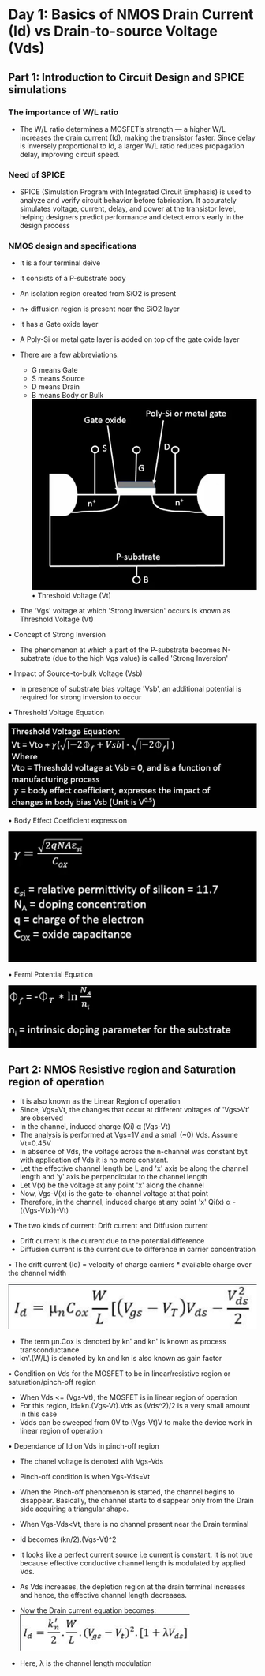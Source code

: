 # Day 1: Basics of NMOS Drain Current (Id) vs Drain-to-source Voltage (Vds)

## Part 1: Introduction to Circuit Design and SPICE simulations
### The importance of W/L ratio
 - The W/L ratio determines a MOSFET’s strength — a higher W/L increases the drain current (Id), making the transistor faster. Since delay is inversely proportional to Id, a larger W/L ratio reduces propagation delay, improving circuit speed.
###  Need of SPICE
 - SPICE (Simulation Program with Integrated Circuit Emphasis) is used to analyze and verify circuit behavior before fabrication. It accurately simulates voltage, current, delay, and power at the transistor level, helping designers predict performance and detect errors early in the design process
### NMOS design and specifications

-   It is a four terminal deive
-   It consists of a P-substrate body
-   An isolation region created from SiO2 is present
-   n+ diffusion region is present near the SiO2 layer
-   It has a Gate oxide layer
-   A Poly-Si or metal gate layer is added on top of the gate oxide layer
-   There are a few abbreviations:
    -   G means Gate
    -   S means Source
    -   D means Drain
    -   B means Body or Bulk
![nmos image](images/nmos.png)
•	Threshold Voltage (Vt)

  - The 'Vgs' voltage at which 'Strong Inversion' occurs is known as Threshold Voltage (Vt)

•	Concept of Strong Inversion

  - The phenomenon at which a part of the P-substrate becomes N-substrate (due to the high Vgs value) is called 'Strong Inversion'

•	Impact of Source-to-bulk Voltage (Vsb)

  - In presence of substrate bias voltage 'Vsb', an additional potential is required for strong inversion to occur

•	Threshold Voltage Equation

![Threshold voltage equation](images/thrs.png)

•	Body Effect Coefficient expression

![body effect coeffecient equation](images/body.png)



•	Fermi Potential Equation

![fermi potential equation](images/fermi.png)


## Part 2: NMOS Resistive region and Saturation region of operation

-   It is also known as the Linear Region of operation
-   Since, Vgs=Vt, the changes that occur at different voltages of 'Vgs>Vt' are observed
-   In the channel, induced charge (Qi) α (Vgs-Vt)
-   The analysis is performed at Vgs=1V and a small (~0) Vds. Assume Vt=0.45V
-   In absence of Vds, the voltage across the n-channel was constant byt with application of Vds it is no more constant.
-   Let the effective channel length be L and 'x' axis be along the channel length and 'y' axis be perpendicular to the channel length
-   Let V(x) be the voltage at any point 'x' along the channel
-   Now, Vgs-V(x) is the gate-to-channel voltage at that point
-   Therefore, in the channel, induced charge at any point 'x' Qi(x) α - ((Vgs-V(x))-Vt)

• The two kinds of current: Drift current and Diffusion current

-   Drift current is the current due to the potential difference
-   Diffusion current is the current due to difference in carrier concentration

• The drift current (Id) = velocity of charge carriers \* available charge over the channel width

![current equation](images/id.png)

-   The term µn.Cox is denoted by kn' and kn' is known as process transconductance
-   kn'.(W/L) is denoted by kn and kn is also known as gain factor

• Condition on Vds for the MOSFET to be in linear/resistive region or saturation/pinch-off region

-   When Vds <= (Vgs-Vt), the MOSFET is in linear region of operation
-   For this region, Id=kn.(Vgs-Vt).Vds as (Vds^2)/2 is a very small amount in this case
-   Vdds can be sweeped from 0V to (Vgs-Vt)V to make the device work in linear region of operation

• Dependance of Id on Vds in pinch-off region

-   The chanel voltage is denoted with Vgs-Vds
-   Pinch-off condition is when Vgs-Vds=Vt
-   When the Pinch-off phenomenon is started, the channel begins to disappear. Basically, the channel starts to disappear only from the Drain side acquiring a triangular shape.
-   When Vgs-Vds<Vt, there is no channel present near the Drain terminal
-   Id becomes (kn/2).(Vgs-Vt)^2
    
-   It looks like a perfect current source i.e current is constant. It is not true because effective conductive channel length is modulated by applied Vds.
    
-   As Vds increases, the depletion region at the drain terminal increases and hence, the effective channel length decreases.
    
-   Now the Drain current equation becomes:
 ![current equation](images/curr.png)
 
- Here, λ is the channel length modulation
